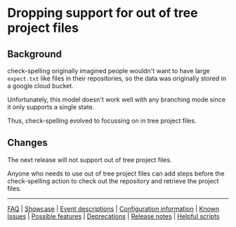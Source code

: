 # Dropping support for out of tree project files

## Background

check-spelling originally imagined people wouldn't want to have large `expect.txt` like files in their repositories, so the data was originally stored in a google cloud bucket.

Unfortunately, this model doesn't work well with any branching mode since it only supports a single state.

Thus, check-spelling evolved to focussing on in tree project files.

## Changes

The next release will not support out of tree project files.

Anyone who needs to use out of tree project files can add steps before the check-spelling action to check out the repository and retrieve the project files.



---
[FAQ](FAQ.md) | [Showcase](Showcase.md) | [Event descriptions](Event-descriptions.md) | [Configuration information](Configuration-information.md) | [Known Issues](Known-Issues.md) | [Possible features](Possible-features.md) | [Deprecations](Deprecations.md) | [Release notes](Release-notes.md) | [Helpful scripts](Helpful-scripts.md)
